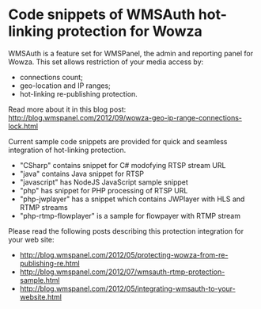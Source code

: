 Code snippets of WMSAuth hot-linking protection for Wowza
=====================

WMSAuth is a feature set for WMSPanel, the admin and reporting panel for Wowza. This set allows restriction of your media access by:
- connections count;
- geo-location and IP ranges;
- hot-linking re-publishing protection.

Read more about it in this blog post: http://blog.wmspanel.com/2012/09/wowza-geo-ip-range-connections-lock.html

Current sample code snippets are provided for quick and seamless integration of hot-linking protection.

- "CSharp" contains snippet for C# modofying RTSP stream URL
- "java" contains Java snippet for RTSP
- "javascript" has NodeJS JavaScript sample snippet
- "php" has snippet for PHP processing of RTSP URL
- "php-jwplayer" has a snippet which contains JWPlayer with HLS and RTMP streams
- "php-rtmp-flowplayer" is a sample for flowpayer with RTMP stream

Please read the following posts describing this protection integration for your web site:
- http://blog.wmspanel.com/2012/05/protecting-wowza-from-re-publishing-re.html
- http://blog.wmspanel.com/2012/07/wmsauth-rtmp-protection-sample.html
- http://blog.wmspanel.com/2012/05/integrating-wmsauth-to-your-website.html


